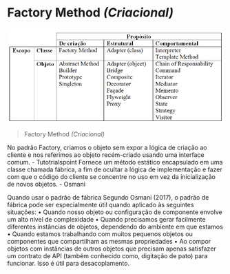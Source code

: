 # Factory Method _(Criacional)_

![FactoryMethod](./img/catalog.png)
> Factory Method _(Criacional)_

No padrão Factory, criamos o objeto sem expor a lógica de criação ao cliente e nos referimos ao objeto recém-criado usando uma interface comum. - Tutotrialspoint
Fornece um método estático encapsulado em uma classe chamada fábrica, a fim de ocultar a lógica de implementação e fazer com que o código do cliente se concentre no uso em vez da inicialização de novos objetos. - Osmani

Quando usar o padrão de fábrica
Segundo Osmani (2017), o padrão de fábrica pode ser especialmente útil quando aplicado às seguintes situações:
• Quando nosso objeto ou configuração de componente envolve um alto nível de complexidade
• Quando precisamos gerar facilmente diferentes instâncias de objetos, dependendo do ambiente em que estamos
• Quando estamos trabalhando com muitos pequenos objetos ou componentes que compartilham as mesmas propriedades
• Ao compor objetos com instâncias de outros objetos que precisam apenas satisfazer um contrato de API (também conhecido como, digitação de pato) para funcionar. Isso é útil para desacoplamento.
